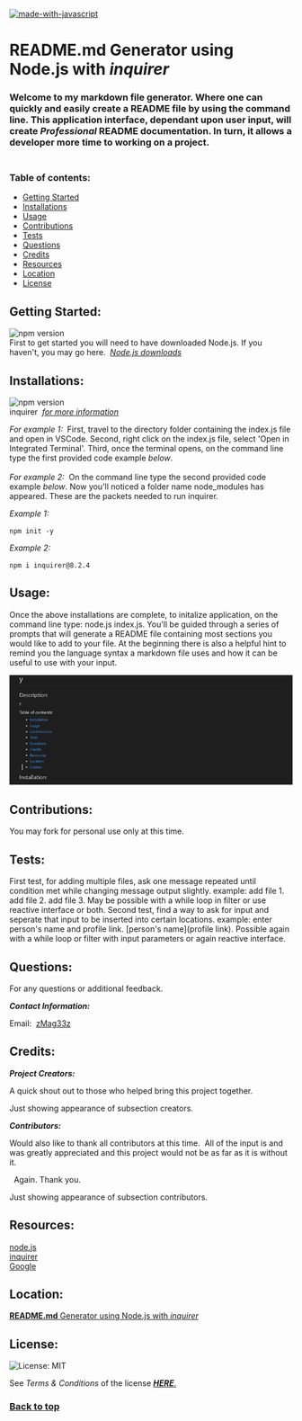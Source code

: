 [![made-with-javascript](https://img.shields.io/badge/Made%20with-JavaScript-1f425f.svg)](https://www.javascript.com)<br>
# ****README.md** Generator using Node.js with _inquirer_**


### Welcome to my markdown file generator. Where one can quickly and easily create a README file by using the command line. This application interface, dependant upon user input, will create ***Professional*** README documentation. In turn, it allows a developer more time to working on a project.<br><br>

### **Table of contents:**

- [Getting Started](#getting)
- [Installations](#installations)
- [Usage](#usage)
- [Contributions](#contributions)
- [Tests](#tests)
- [Questions](#questions)
- [Credits](#credits)
- [Resources](#resources)
- [Location](#location)
- [License](#license)

## Getting Started:
![npm version](https://img.shields.io/badge/node-v18.12.1-9cf)<br>First to get started you will need to have downloaded Node.js.  If you haven't, you may go here.&nbsp;&nbsp;[*Node.js downloads*](https://nodejs.org/en/download/)

## Installations:
![npm version](https://img.shields.io/badge/inquirer-v8.2.4-9cf)<br>inquirer&nbsp;&nbsp;[*for more information*](https://www.npmjs.com/package/inquirer)


*For example 1:*&nbsp;&nbsp;First, travel to the directory folder containing the index.js file and open in VSCode.  Second, right click on the index.js file, select 'Open in Integrated Terminal'.  Third, once the terminal opens, on the command line type the first provided code example *below*.<br><br>*For example 2:*&nbsp;&nbsp;On the command line type the second provided code example *below*.  Now you'll noticed a folder name node_modules has appeared.  These are the packets needed to run inquirer.

*Example 1:*
```shell
npm init -y
```

*Example 2:*
```shell
npm i inquirer@8.2.4
```

## Usage:
Once the above installations are complete, to initalize application, on the command line type: node.js index.js.  You'll be guided through a series of prompts that will generate a README file containing most sections you would like to add to your file.  At the beginning there is also a helpful hint to remind you the language syntax a markdown file uses and how it can be useful to use with your input.

![y's in field of sections](./imgs/testimgreadme.png)

## Contributions:
You may fork for personal use only at this time.

## Tests:
First test, for adding multiple files, ask one message repeated until condition met while changing message output slightly. example: add file 1. add file 2. add file 3.  May be possible with a while loop in filter or use reactive interface or both.  Second test, find a way to ask for input and seperate that input to be inserted into certain locations.  example: enter person's name and profile link.  [person's name](profile link).  Possible again with a while loop or filter with input parameters or again reactive interface.

## Questions:

For any questions or additional feedback.

**_Contact Information:_**

Email:&nbsp;&nbsp;[zMag33z](mag33.cdh@gmail.com)


  ## Credits:
  
  **_Project Creators:_**

  A quick shout out to those who helped bring this project together.

  Just showing appearance of subsection creators.
  

**_Contributors:_**

Would also like to thank all contributors at this time.&nbsp;&nbsp;All of the input is and was greatly appreciated and this project would not be as far as it is without it.

&nbsp;&nbsp;Again.  Thank you.

Just showing appearance of subsection contributors.

## Resources:
[node.js](https://nodejs.org/en/docs/)<br>[inquirer](https://www.npmjs.com/package/inquirer?activeTab=readme)<br>[Google](https://www.google.com)<br>

## Location:
[**README.md** Generator using Node.js with _inquirer_](https://github.com/zMag33z/week-9-READme_Generator)


## License:

![License: MIT](https://img.shields.io/badge/license-MIT-brightgreen)

See *Terms & Conditions* of the license [**_HERE_**.](https://zmag33z.github.io/week-9-READme_Generator/LICENSE.md)

### [Back to top](#)